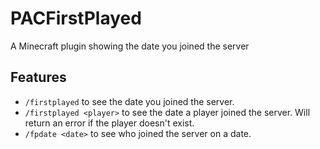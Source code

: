 # PACFirstPlayed
A Minecraft plugin showing the date you joined the server

## Features
- ``/firstplayed`` to see the date you joined the server.
- ``/firstplayed <player>`` to see the date a player joined the server. Will return an error if the player doesn't exist.
- ``/fpdate <date>`` to see who joined the server on a date.
